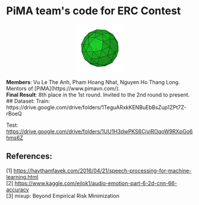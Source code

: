 # PiMA team's code for ERC Contest
<div style="text-align:center"><img src="original logo (with background).png" alt="styled" width="128" /></div>
<br />
<strong>Members</strong>: Vu Le The Anh, Pham Hoang Nhat, Nguyen Ho Thang Long. Mentors of [PiMA](https://www.pimavn.com/).
<br />
<strong>Final Result</strong>: 8th place in the 1st round. Invited to the 2nd round to present.
<br />
## Dataset:
Train: https://drive.google.com/drive/folders/1TeguARxkKENBuEbBsZup1ZPt7Z-rBoeQ

Test: https://drive.google.com/drive/folders/1UU1H3dwPKS6CjviROqoW9RXpGo6hms6Z

## References:

[1] https://haythamfayek.com/2016/04/21/speech-processing-for-machine-learning.html
<br />
[2] https://www.kaggle.com/ejlok1/audio-emotion-part-6-2d-cnn-66-accuracy
<br />
[3] mixup: Beyond Empirical Risk Minimization
